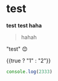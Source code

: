 # test

<b class="kw">test</b>
<b class="kw">test haha</b>

> hahah

"test" 😊

{{true ? "1" : "2"}}

```js
console.log(2333)
```
